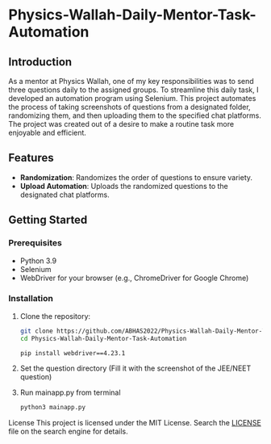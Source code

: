 # Physics-Wallah-Daily-Mentor-Task-Automation

## Introduction

As a mentor at Physics Wallah, one of my key responsibilities was to send three questions daily to the assigned groups. To streamline this daily task, I developed an automation program using Selenium. This project automates the process of taking screenshots of questions from a designated folder, randomizing them, and then uploading them to the specified chat platforms. The project was created out of a desire to make a routine task more enjoyable and efficient.

## Features

- **Randomization**: Randomizes the order of questions to ensure variety.
- **Upload Automation**: Uploads the randomized questions to the designated chat platforms.

## Getting Started

### Prerequisites

- Python 3.9
- Selenium
- WebDriver for your browser (e.g., ChromeDriver for Google Chrome)

### Installation

1. Clone the repository:

   ```bash
   git clone https://github.com/ABHAS2022/Physics-Wallah-Daily-Mentor-Task-Automation.git
   cd Physics-Wallah-Daily-Mentor-Task-Automation

   pip install webdriver==4.23.1

2. Set the question directory (Fill it with the screenshot of the JEE/NEET question)

3. Run mainapp.py from terminal
   ```bash
   python3 mainapp.py


License
This project is licensed under the MIT License. Search the [LICENSE](https://opensource.org/license/MIT) file on the search engine for details.

